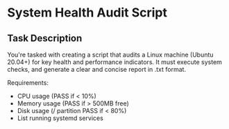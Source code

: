 # System Health Audit Script

## Task Description

You're tasked with creating a script that audits a Linux machine (Ubuntu 20.04+) for key health
and performance indicators. It must execute system checks, and generate a clear and concise
report in .txt format.

Requirements:
- CPU usage (PASS if < 10%)
- Memory usage (PASS if > 500MB free)
- Disk usage (/ partition PASS if < 80%)
- List running systemd services
